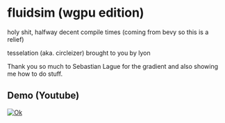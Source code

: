 # fluidsim (wgpu edition)

holy shit, halfway decent compile times (coming from bevy so this is a relief)

tesselation (aka. circleizer) brought to you by lyon

Thank you so much to Sebastian Lague for the gradient and also showing me how
to do stuff.

## Demo (Youtube)

[![Ok](https://img.youtube.com/vi/D17G4Rgh_oA/0.jpg)](https://www.youtube.com/watch?v=D17G4Rgh_oA)

